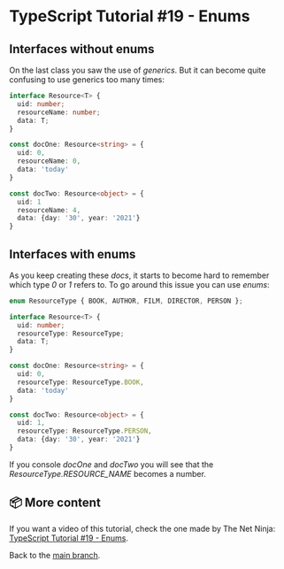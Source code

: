 # TypeScript Tutorial #19 - Enums

## Interfaces without enums
On the last class you saw the use of <i>generics</i>. But it can become quite confusing to use generics too many times:
```ts
interface Resource<T> {
  uid: number;
  resourceName: number;
  data: T;
}

const docOne: Resource<string> = {
  uid: 0,
  resourceName: 0,
  data: 'today'
}

const docTwo: Resource<object> = {
  uid: 1
  resourceName: 4,
  data: {day: '30', year: '2021'}
}
```

## Interfaces with enums
As you keep creating these <i>docs</i>, it starts to become hard to remember which type <i>0</i> or <i>1</i> refers to. To go around this issue you can use <i>enums</i>:
```ts
enum ResourceType { BOOK, AUTHOR, FILM, DIRECTOR, PERSON };

interface Resource<T> {
  uid: number;
  resourceType: ResourceType;
  data: T;
}

const docOne: Resource<string> = {
  uid: 0,
  resourceType: ResourceType.BOOK,
  data: 'today'
}

const docTwo: Resource<object> = {
  uid: 1,
  resourceType: ResourceType.PERSON,
  data: {day: '30', year: '2021'}
}
```
If you console <i>docOne</i> and <i>docTwo</i> you will see that the <i>ResourceType.RESOURCE_NAME</i> becomes a number.

## 📦 More content

If you want a video of this tutorial, check the one made by The Net Ninja: [TypeScript Tutorial #19 - Enums](https://www.youtube.com/watch?v=r8G7-hQG07o&list=PL4cUxeGkcC9gUgr39Q_yD6v-bSyMwKPUI&index=19).

Back to the [main branch](https://github.com/Henrique-Peixoto/typescript-the-net-ninja).
